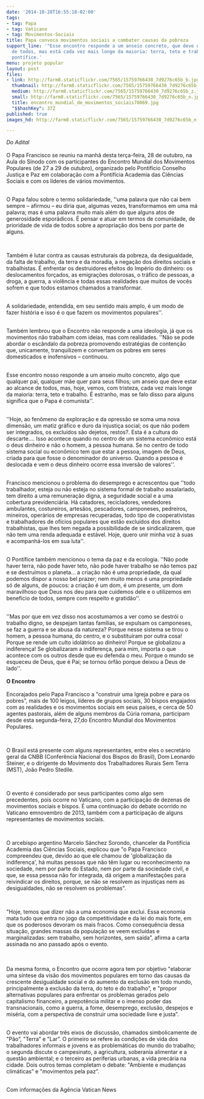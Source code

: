 ```yaml
---
date: '2014-10-28T16:55:18-02:00'
tags:
- tag: Papa
- tag: Vaticano
- tag: Movimentos-Sociais
title: Papa convoca movimentos sociais a combater causas da pobreza
support_line: '"Esse encontro responde a um anseio concreto, que deve estar ao alcance
  de todos, mas está cada vez mais longe da maioria: terra, teto e trabalho", afirmou
  pontífice.'
menu: projeto popular
layout: post
files:
- link: http://farm8.staticflickr.com/7565/15759766430_7d9276c65b_b.jpg
  thumbnail: http://farm8.staticflickr.com/7565/15759766430_7d9276c65b_t.jpg
  medium: http://farm8.staticflickr.com/7565/15759766430_7d9276c65b_z.jpg
  small: http://farm8.staticflickr.com/7565/15759766430_7d9276c65b_n.jpg
  title: encontro_mundial_de_movimentos_sociais70069.jpg
  "$$hashKey": 37Z
published: true
images_hd: http://farm8.staticflickr.com/7565/15759766430_7d9276c65b_n.jpg

---
```

<p><em>Do Adital</em><br />
<br />
O Papa Francisco se reuniu na manh&atilde; desta ter&ccedil;a-feira, 28 de outubro, na Aula do S&iacute;nodo com os participantes do Encontro Mundial dos Movimentos Populares (de 27 a 29 de outubro), organizado pelo Pontif&iacute;cio Conselho Justi&ccedil;a e Paz em colabora&ccedil;&atilde;o com a Pontif&iacute;cia Academia das Ci&ecirc;ncias Sociais e com os l&iacute;deres de v&aacute;rios movimentos.<br />
&nbsp;</p>

<p>O Papa falou sobre o termo solidariedade, &#39;&#39;uma palavra que n&atilde;o cai bem sempre &ndash; afirmou &ndash; eu diria que, algumas vezes, transformamos em uma m&aacute; palavra; mas &eacute; uma palavra muito mais al&eacute;m do que alguns atos de generosidade espor&aacute;dicos. &Eacute; pensar e atuar em termos de comunidade, de prioridade de vida de todos sobre a apropria&ccedil;&atilde;o dos bens por parte de alguns.</p>

<p>&nbsp;</p>

<p>Tamb&eacute;m &eacute; lutar contra as causas estruturais da pobreza, da desigualdade, da falta de trabalho, da terra e da moradia, a nega&ccedil;&atilde;o dos direitos sociais e trabalhistas. &Eacute; enfrentar os destruidores efeitos do Imp&eacute;rio do dinheiro: os deslocamentos for&ccedil;ados, as emigra&ccedil;&otilde;es dolorosas, o tr&aacute;fico de pessoas, a droga, a guerra, a viol&ecirc;ncia e todas essas realidades que muitos de voc&ecirc;s sofrem e que todos estamos chamados a transformar.</p>

<p><br />
A solidariedade, entendida, em seu sentido mais amplo, &eacute; um modo de fazer hist&oacute;ria e isso &eacute; o que fazem os movimentos populares&#39;&#39;.</p>

<p><br />
Tamb&eacute;m lembrou que o Encontro n&atilde;o responde a uma ideologia, j&aacute; que os movimentos n&atilde;o trabalham com ideias, mas com realidades. &#39;&#39;N&atilde;o se pode abordar o esc&acirc;ndalo da pobreza promovendo estrat&eacute;gias de conten&ccedil;&atilde;o que, unicamente, tranquilizem e convertam os pobres em seres domesticados e inofensivos &ndash; continuou.</p>

<p><br />
Esse encontro nosso responde a um anseio muito concreto, algo que qualquer pai, qualquer m&atilde;e quer para seus filhos; um anseio que deve estar ao alcance de todos, mas, hoje, vemos, com tristeza, cada vez mais longe da maioria: terra, teto e trabalho. &Eacute; estranho, mas se falo disso para alguns significa que o Papa &eacute; comunista&#39;&#39;.</p>

<p><br />
&#39;&#39;Hoje, ao fen&ocirc;meno da explora&ccedil;&atilde;o e da opress&atilde;o se soma uma nova dimens&atilde;o, um matiz gr&aacute;fico e duro da injusti&ccedil;a social; os que n&atilde;o podem ser integrados, os exclu&iacute;dos s&atilde;o dejetos, restos?. Esta &eacute; a cultura do descarte.... Isso acontece quando no centro de um sistema econ&ocirc;mico est&aacute; o deus dinheiro e n&atilde;o o homem, a pessoa humana. Se no centro de todo sistema social ou econ&ocirc;mico tem que estar a pessoa, imagem de Deus, criada para que fosse o denominador do universo. Quando a pessoa &eacute; deslocada e vem o deus dinheiro ocorre essa invers&atilde;o de valores&#39;&#39;.</p>

<p><br />
Francisco mencionou o problema do desemprego e acrescentou que &#39;&#39;todo trabalhador, esteja ou n&atilde;o esteja no sistema formal de trabalho assalariado, tem direito a uma remunera&ccedil;&atilde;o digna, a seguridade social e a uma cobertura previdenci&aacute;ria. H&aacute; catadores, recicladores, vendedores ambulantes, costureiros, artes&atilde;os, pescadores, camponeses, pedreiros, mineiros, oper&aacute;rios de empresas recuperadas, todo tipo de cooperativistas e trabalhadores de of&iacute;cios populares que est&atilde;o exclu&iacute;dos dos direitos trabalhistas, que lhes tem negada a possibilidade de se sindicalizarem, que n&atilde;o tem uma renda adequada e est&aacute;vel. Hoje, quero unir minha voz &agrave; suas e acompanh&aacute;-los em sua luta&#39;&#39;.</p>

<p><br />
O Pont&iacute;fice tamb&eacute;m mencionou o tema da paz e da ecologia. &#39;&#39;N&atilde;o pode haver terra, n&atilde;o pode haver teto, n&atilde;o pode haver trabalho se n&atilde;o temos paz e se destru&iacute;mos o planeta... a cria&ccedil;&atilde;o n&atilde;o &eacute; uma propriedade, da qual podemos dispor a nosso bel prazer; nem muito menos &eacute; uma propriedade s&oacute; de alguns, de poucos: a cria&ccedil;&atilde;o &eacute; um dom, &eacute; um presente, um dom maravilhoso que Deus nos deu para que cuidemos dele e o utilizemos em benef&iacute;cio de todos, sempre com respeito e gratid&atilde;o&#39;&#39;.</p>

<p><br />
&#39;&#39;Mas por que em vez disso nos acostumamos a ver como se destr&oacute;i o trabalho digno, se despejam tantas fam&iacute;lias, se expulsam os camponeses, se faz a guerra e se abusa da natureza? Porque nesse sistema se tirou o homem, a pessoa humana, do centro, e o substitu&iacute;ram por outra cosa! Porque se rende um culto idol&aacute;trico ao dinheiro! Porque se globalizou a indiferen&ccedil;a! Se globalizaram a indiferen&ccedil;a, para mim, importa o que acontece com os outros desde que eu defenda o meu. Porque o mundo se esqueceu de Deus, que &eacute; Pai; se tornou &oacute;rf&atilde;o porque deixou a Deus de lado&#39;&#39;.<br />
<br />
<strong>O Encontro</strong><br />
<br />
Encorajados pelo Papa Francisco a &quot;construir uma Igreja pobre e para os pobres&rdquo;, mais de 100 leigos, l&iacute;deres de grupos sociais, 30 bispos engajados com as realidades e os movimentos sociais em seus pa&iacute;ses, e cerca de 50 agentes pastorais, al&eacute;m de alguns membros da C&uacute;ria romana, participam desde esta segunda-feira, 27,do Encontro Mundial dos Movimentos Populares.</p>

<p>&nbsp;</p>

<p>O Brasil est&aacute; presente com alguns representantes, entre eles o secret&aacute;rio geral da CNBB (Confer&ecirc;ncia Nacional dos Bispos do Brasil), Dom Leonardo Steiner, e o dirigente do Movimento dos Trabalhadores Rurais Sem Terra (MST), Jo&atilde;o Pedro Stedile.</p>

<p>&nbsp;</p>

<p>O evento &eacute; considerado por seus participantes como algo sem precedentes, pois ocorre no Vaticano, com a participa&ccedil;&atilde;o de dezenas de movimentos sociais e bispos. &Eacute; uma continua&ccedil;&atilde;o do debate ocorrido no Vaticano emnovembro de 2013, tamb&eacute;m com a participa&ccedil;&atilde;o de alguns representantes de movimentos sociais.</p>

<p>&nbsp;</p>

<p>O arcebispo argentino Marcelo S&aacute;nchez Sorondo, chanceler da Pontif&iacute;cia Academia das Ci&ecirc;ncias Sociais, explicou que &quot;o Papa Francisco compreendeu que, devido ao que ele chamou de &#39;globaliza&ccedil;&atilde;o da indiferen&ccedil;a&#39;, h&aacute; muitas pessoas que n&atilde;o t&ecirc;m lugar ou reconhecimento na sociedade, nem por parte do Estado, nem por parte da sociedade civil, e que, se essa pessoa n&atilde;o for integrada, d&aacute; origem a manifesta&ccedil;&otilde;es para reivindicar os direitos, porque, se n&atilde;o se resolvem as injusti&ccedil;as nem as desigualdades, n&atilde;o se resolvem os problemas&quot;.</p>

<p>&nbsp;</p>

<p>&quot;Hoje, temos que dizer n&atilde;o a uma economia que exclui. Essa economia mata tudo que entra no jogo da competitividade e da lei do mais forte, em que os poderosos devoram os mais fracos. Como consequ&ecirc;ncia dessa situa&ccedil;&atilde;o, grandes massas da popula&ccedil;&atilde;o se veem exclu&iacute;das e marginalizadas: sem trabalho, sem horizontes, sem sa&iacute;da&rdquo;, afirma a carta assinada no ano passado ap&oacute;s o evento.</p>

<p><br />
<br />
Da mesma forma, o Encontro que ocorre agora tem por objetivo &quot;elaborar uma s&iacute;ntese da vis&atilde;o dos movimentos populares em torno das causas da crescente desigualdade social e do aumento da exclus&atilde;o em todo mundo, principalmente a exclus&atilde;o da terra, do teto e do trabalho&rdquo;, e &quot;propor alternativas populares para enfrentar os problemas gerados pelo capitalismo financeiro, a prepot&ecirc;ncia militar e o imenso poder das transnacionais, como a guerra, a fome, desemprego, exclus&atilde;o, despejos e mis&eacute;ria, com a perspectiva de construir uma sociedade livre e justa&rdquo;.<br />
&nbsp;</p>

<p>O evento vai abordar tr&ecirc;s eixos de discuss&atilde;o, chamados simbolicamente de &quot;P&atilde;o&rdquo;, &quot;Terra&rdquo; e &quot;Lar&rdquo;. O primeiro se refere &agrave;s condi&ccedil;&otilde;es de vida dos trabalhadores informais e jovens e as problem&aacute;ticas do mundo do trabalho; o segunda discute o campesinato, a agricultura, soberania alimentar e a quest&atilde;o ambiental; e o terceiro as periferias urbanas, a vida prec&aacute;ria na cidade. Dois outros temas completam o debate: &quot;Ambiente e mudan&ccedil;as clim&aacute;ticas&rdquo; e &quot;movimentos pela paz&rdquo;.</p>

<p><br />
Com informa&ccedil;&otilde;es da Ag&ecirc;ncia Vatican News</p>
